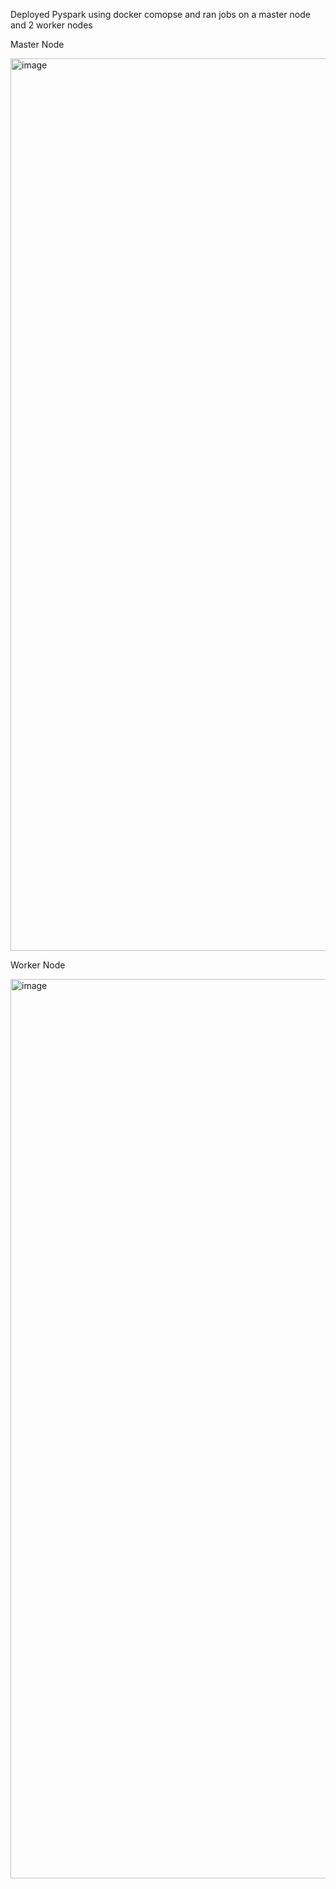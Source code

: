 Deployed Pyspark using docker comopse and ran jobs on a master node and 2 worker nodes



Master Node

<img width="1428" alt="image" src="https://github.com/deshmukhgagan93/pyspark/assets/29438014/26cbd376-cdb8-4a1a-9efa-1fd9fcdc09bd">



Worker Node

<img width="1439" alt="image" src="https://github.com/deshmukhgagan93/pyspark/assets/29438014/9fa34467-b6ed-4d48-a409-9d813f913824">

